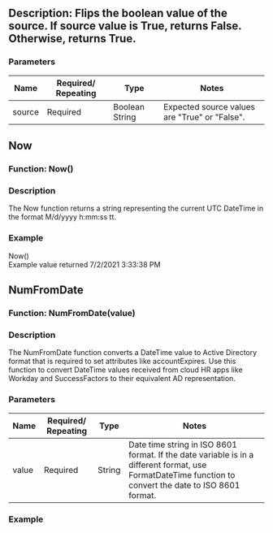 ## Description: Flips the boolean value of the source. If source value is True, returns False. Otherwise, returns True.

### Parameters

| Name   | Required/ Repeating | Type           | Notes                                          |
|--------|---------------------|----------------|------------------------------------------------|
| source | Required            | Boolean String | Expected source values are "True" or "False".  |

## Now

### Function: Now()

### Description
The Now function returns a string representing the current UTC DateTime in the format M/d/yyyy h:mm:ss tt.

### Example
Now()  
Example value returned 7/2/2021 3:33:38 PM

## NumFromDate

### Function: NumFromDate(value)

### Description
The NumFromDate function converts a DateTime value to Active Directory format that is required to set attributes like accountExpires. Use this function to convert DateTime values received from cloud HR apps like Workday and SuccessFactors to their equivalent AD representation.

### Parameters

| Name  | Required/ Repeating | Type  | Notes                                                  |
|-------|---------------------|-------|--------------------------------------------------------|
| value | Required            | String| Date time string in ISO 8601 format. If the date variable is in a different format, use FormatDateTime function to convert the date to ISO 8601 format. |

### Example
